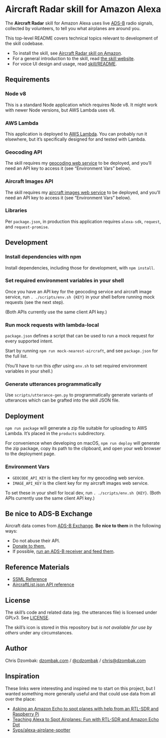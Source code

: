 # Aircraft Radar skill for Amazon Alexa

The **Aircraft Radar** skill for Amazon Alexa uses live [ADS-B](https://en.wikipedia.org/wiki/Automatic_dependent_surveillance_–_broadcast) radio signals, collected by volunteers, to tell you what airplanes are around you.

This top-level README covers technical topics relevant to development of the skill codebase.

* To install the skill, see [Aircraft Radar skill on Amazon](https://www.amazon.com/dp/B075XC9L9H/).
* For a general introduction to the skill, read [the skill website](https://www.radarskill.dzombak.com).
* For voice UI design and usage, read [skill/README](skill/README.md).

## Requirements

### Node v8

This is a standard Node application which requires Node v8. It might work with newer Node versions, but AWS Lambda uses v8.

### AWS Lambda

This application is deployed to [AWS Lambda](https://aws.amazon.com/lambda/). You can probably run it elsewhere, but it’s specifically designed for and tested with Lambda.

### Geocoding API

The skill requires my [geocoding web service](https://github.com/cdzombak/geocode-service) to be deployed, and you’ll need an API key to access it (see “Environment Vars” below).

### Aircraft Images API

The skill requires my [aircraft images web service](https://github.com/cdzombak/aircraft-image-service) to be deployed, and you’ll need an API key to access it (see “Environment Vars” below).

### Libraries

Per `package.json`, in production this application requires `alexa-sdk`, `request`, and `request-promise`.

## Development

### Install dependencies with npm

Install dependencies, including those for development, with `npm install`.

### Set required environment variables in your shell

Once you have an API key for the geocoding service and aircraft image service, run `. ./scripts/env.sh {KEY}` in your shell before running mock requests (see the next step).

(Both APIs currently use the same client API key.)

### Run mock requests with lambda-local

`package.json` defines a script that can be used to run a mock request for every supported intent.

Start by running `npm run mock-nearest-aircraft`, and see `package.json` for the full list.

(You’ll have to run this *after* using `env.sh` to set required environment variables in your shell.)

### Generate utterances programmatically

Use `scripts/utterance-gen.py` to programmatically generate variants of utterances which can be grafted into the skill JSON file.

## Deployment

`npm run package` will generate a zip file suitable for uploading to AWS Lambda. It’s placed in the `products` subdirectory.

For convenience when developing on macOS, `npm run deploy` will generate the zip package, copy its path to the clipboard, and open your web browser to the deployment page.

### Environment Vars

- `GEOCODE_API_KEY` is the client key for my geocoding web service.
- `IMAGE_API_KEY` is the client key for my aircraft images web service.

To set these in your shell for local dev, run `. ./scripts/env.sh {KEY}`. (Both APIs currently use the same client API key.)

## Be nice to ADS-B Exchange

Aircraft data comes from [ADS-B Exchange](http://www.adsbexchange.com). **Be nice to them** in the following ways:

* Do not abuse their API.
* [Donate to them.](https://www.adsbexchange.com/donate/)
* If possible, [run an ADS-B receiver and feed them](https://www.adsbexchange.com/how-to-feed/).

## Reference Materials

* [SSML Reference](https://developer.amazon.com/public/solutions/alexa/alexa-skills-kit/docs/speech-synthesis-markup-language-ssml-reference)
* [AircraftList.json API reference](http://www.virtualradarserver.co.uk/Documentation/Formats/AircraftList.aspx)

## License

The skill’s code and related data (eg. the utterances file) is licensed under GPLv3. See [LICENSE](LICENSE).

The skill’s icon is stored in this repository but _is not available for use by others_ under any circumstances.

## Author

Chris Dzombak: [dzombak.com](https://www.dzombak.com) / [@cdzombak](https://twitter.com/cdzombak) / chris@dzombak.com

## Inspiration

These links were interesting and inspired me to start on this project, but I wanted something more generally useful and that could use data from all over the place:

* [Asking an Amazon Echo to spot planes with help from an RTL-SDR and Raspberry Pi](http://www.rtl-sdr.com/asking-an-amazon-echo-to-spot-planes-with-help-from-an-rtl-sdr-and-raspberry-pi/)
* [Teaching Alexa to Spot Airplanes: Fun with RTL-SDR and Amazon Echo Dot](https://www.nicksypteras.com/projects/teaching-alexa-to-spot-airplanes)
* [Syps/alexa-airplane-spotter](https://github.com/Syps/alexa-airplane-spotter)
